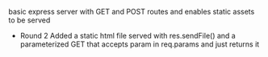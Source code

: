 basic express server with GET and POST routes and enables static assets to be served

* Round 2
Added a static html file served with res.sendFile() and a parameterized GET that accepts param in req.params and just returns it